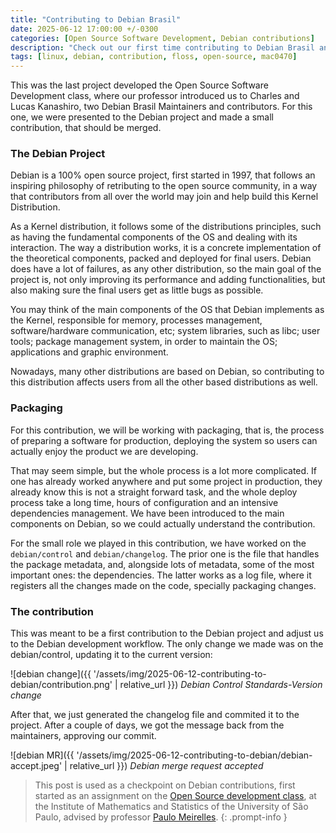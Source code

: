 ```yaml
---
title: "Contributing to Debian Brasil"
date: 2025-06-12 17:00:00 +/-0300
categories: [Open Source Software Development, Debian contributions]
description: "Check out our first time contributing to Debian Brasil and how the experience went"
tags: [linux, debian, contribution, floss, open-source, mac0470]
---
```


This was the last project developed the Open Source Software Development class, where our professor introduced us to Charles and Lucas Kanashiro, two Debian Brasil Maintainers and contributors. For this one, we were presented to the Debian project and made a small contribution, that should be merged.

### The Debian Project

Debian is a 100% open source project, first started in 1997, that follows an inspiring philosophy of retributing to the open source community, in a way that contributors from all over the world may join and help build this Kernel Distribution.

As a Kernel distribution, it follows some of the distributions principles, such as having the fundamental components of the OS and dealing with its interaction. The way a distribution works, it is a concrete implementation of the theoretical components, packed and deployed for final users. Debian does have a lot of failures, as any other distribution, so the main goal of the project is, not only improving its performance and adding functionalities, but also making sure the final users get as little bugs as possible.

You may think of the main components of the OS that Debian implements as the Kernel, responsible for memory, processes management, software/hardware communication, etc; system libraries, such as libc; user tools; package management system, in order to maintain the OS; applications and graphic environment.

Nowadays, many other distributions are based on Debian, so contributing to this distribution affects users from all the other based distributions as well.

### Packaging

For this contribution, we will be working with packaging, that is, the process of preparing a software for production, deploying the system so users can actually enjoy the product we are developing.

That may seem simple, but the whole process is a lot more complicated. If one has already worked anywhere and put some project in production, they already know this is not a straight forward task, and the whole deploy process take a long time, hours of configuration and an intensive dependencies management. We have been introduced to the main components on Debian, so we could actually understand the contribution.

For the small role we played in this contribution, we have worked on the `debian/control` and `debian/changelog`. The prior one is the file that handles the package metadata, and, alongside lots of metadata, some of the most important ones: the dependencies. The latter works as a log file, where it registers all the changes made on the code, specially packaging changes.

### The contribution

This was meant to be a first contribution to the Debian project and adjust us to the Debian development workflow. The only change we made was on the debian/control, updating it to the current version:

![debian change]({{ '/assets/img/2025-06-12-contributing-to-debian/contribution.png' | relative_url }})
_Debian Control Standards-Version change_

After that, we just generated the changelog file and commited it to the project. After a couple of days, we got the message back from the maintainers, approving our commit.

![debian MR]({{ '/assets/img/2025-06-12-contributing-to-debian/debian-accept.jpeg' | relative_url }})
_Debian merge request accepted_

> This post is used as a checkpoint on Debian contributions, first started as an assignment on the [Open Source development class](https://uspdigital.usp.br/jupiterweb/obterDisciplina?sgldis=MAC0470&codcur=3122&codhab=5000), at the Institute of Mathematics and Statistics of the University of São Paulo, advised by professor [Paulo Meirelles](https://www.ime.usp.br/~paulormm/).
{: .prompt-info }